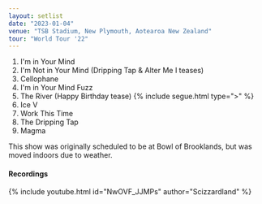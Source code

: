 ```yaml
---
layout: setlist
date: "2023-01-04"
venue: "TSB Stadium, New Plymouth, Aotearoa New Zealand"
tour: "World Tour '22"
---
```


1. I'm in Your Mind
2. I'm Not in Your Mind
   (Dripping Tap & Alter Me I teases)
3. Cellophane
4. I'm in Your Mind Fuzz
5. The River
   (Happy Birthday tease)
   {% include segue.html type=">" %}
6. Ice V
7. Work This Time
8. The Dripping Tap
9. Magma

<!--snippet-->

This show was originally scheduled to be at Bowl of Brooklands, but was moved indoors due to weather.

#### Recordings

{% include youtube.html id="NwOVF_JJMPs" author="Scizzardland" %}
